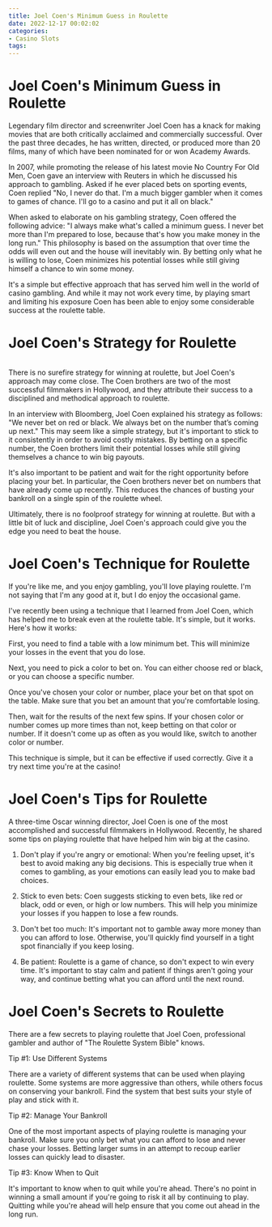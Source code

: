 ```yaml
---
title: Joel Coen's Minimum Guess in Roulette
date: 2022-12-17 00:02:02
categories:
- Casino Slots
tags:
---
```



#  Joel Coen's Minimum Guess in Roulette

Legendary film director and screenwriter Joel Coen has a knack for making movies that are both critically acclaimed and commercially successful. Over the past three decades, he has written, directed, or produced more than 20 films, many of which have been nominated for or won Academy Awards.

In 2007, while promoting the release of his latest movie No Country For Old Men, Coen gave an interview with Reuters in which he discussed his approach to gambling. Asked if he ever placed bets on sporting events, Coen replied "No, I never do that. I'm a much bigger gambler when it comes to games of chance. I'll go to a casino and put it all on black."

When asked to elaborate on his gambling strategy, Coen offered the following advice: "I always make what's called a minimum guess. I never bet more than I'm prepared to lose, because that's how you make money in the long run." This philosophy is based on the assumption that over time the odds will even out and the house will inevitably win. By betting only what he is willing to lose, Coen minimizes his potential losses while still giving himself a chance to win some money.

It's a simple but effective approach that has served him well in the world of casino gambling. And while it may not work every time, by playing smart and limiting his exposure Coen has been able to enjoy some considerable success at the roulette table.

#  Joel Coen's Strategy for Roulette

######

There is no surefire strategy for winning at roulette, but Joel Coen's approach may come close. The Coen brothers are two of the most successful filmmakers in Hollywood, and they attribute their success to a disciplined and methodical approach to roulette.

In an interview with Bloomberg, Joel Coen explained his strategy as follows: "We never bet on red or black. We always bet on the number that’s coming up next." This may seem like a simple strategy, but it's important to stick to it consistently in order to avoid costly mistakes. By betting on a specific number, the Coen brothers limit their potential losses while still giving themselves a chance to win big payouts.

It's also important to be patient and wait for the right opportunity before placing your bet. In particular, the Coen brothers never bet on numbers that have already come up recently. This reduces the chances of busting your bankroll on a single spin of the roulette wheel.

Ultimately, there is no foolproof strategy for winning at roulette. But with a little bit of luck and discipline, Joel Coen's approach could give you the edge you need to beat the house.

#  Joel Coen's Technique for Roulette

If you're like me, and you enjoy gambling, you'll love playing roulette. I'm not saying that I'm any good at it, but I do enjoy the occasional game.

I've recently been using a technique that I learned from Joel Coen, which has helped me to break even at the roulette table. It's simple, but it works. Here's how it works:

First, you need to find a table with a low minimum bet. This will minimize your losses in the event that you do lose.

Next, you need to pick a color to bet on. You can either choose red or black, or you can choose a specific number.

Once you've chosen your color or number, place your bet on that spot on the table. Make sure that you bet an amount that you're comfortable losing.

Then, wait for the results of the next few spins. If your chosen color or number comes up more times than not, keep betting on that color or number. If it doesn't come up as often as you would like, switch to another color or number.

This technique is simple, but it can be effective if used correctly. Give it a try next time you're at the casino!

#  Joel Coen's Tips for Roulette

A three-time Oscar winning director, Joel Coen is one of the most accomplished and successful filmmakers in Hollywood. Recently, he shared some tips on playing roulette that have helped him win big at the casino.

1. Don't play if you're angry or emotional: When you're feeling upset, it's best to avoid making any big decisions. This is especially true when it comes to gambling, as your emotions can easily lead you to make bad choices.

2. Stick to even bets: Coen suggests sticking to even bets, like red or black, odd or even, or high or low numbers. This will help you minimize your losses if you happen to lose a few rounds.

3. Don't bet too much: It's important not to gamble away more money than you can afford to lose. Otherwise, you'll quickly find yourself in a tight spot financially if you keep losing.

4. Be patient: Roulette is a game of chance, so don't expect to win every time. It's important to stay calm and patient if things aren't going your way, and continue betting what you can afford until the next round.

#  Joel Coen's Secrets to Roulette

There are a few secrets to playing roulette that Joel Coen, professional gambler and author of "The Roulette System Bible" knows.

Tip #1: Use Different Systems

There are a variety of different systems that can be used when playing roulette. Some systems are more aggressive than others, while others focus on conserving your bankroll. Find the system that best suits your style of play and stick with it.

Tip #2: Manage Your Bankroll

One of the most important aspects of playing roulette is managing your bankroll. Make sure you only bet what you can afford to lose and never chase your losses. Betting larger sums in an attempt to recoup earlier losses can quickly lead to disaster.

Tip #3: Know When to Quit

It's important to know when to quit while you're ahead. There's no point in winning a small amount if you're going to risk it all by continuing to play. Quitting while you're ahead will help ensure that you come out ahead in the long run.